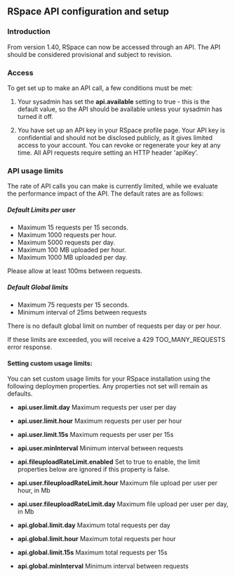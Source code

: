## RSpace API configuration and setup

### Introduction

From version 1.40, RSpace can now be accessed through an API. The API should be considered provisional and subject to revision.

### Access

To get set up to make an API call, a few conditions must be met:

1. Your sysadmin has set the **api.available** setting to true - this is the default value, so the API should be available unless your sysadmin has turned it off.

2. You have set up an API key in your RSpace profile page. Your API key is confidential and should not be disclosed publicly, as it gives limited access to your account. You can revoke or regenerate your key at any time. All API requests require setting an HTTP header 'apiKey’.

### API usage limits

The rate of API calls you can make is currently limited, while we evaluate the performance impact of the API. The default rates are as follows:

##### Default Limits per user

* Maximum 15 requests per 15 seconds.
* Maximum 1000 requests per hour.
* Maximum 5000 requests per day.
* Maximum 100 MB uploaded per hour.
* Maximum 1000 MB uploaded per day.

Please allow at least 100ms between requests.

##### Default Global limits

* Maximum 75 requests per 15 seconds.
* Minimum interval of 25ms between requests

There is no default global limit on number of requests per day or per hour.

If these limits are exceeded, you will receive a 429 TOO\_MANY\_REQUESTS error response.

#### Setting custom usage limits:

You can set custom usage limits for your RSpace installation using the following deploymen properties. Any properties not set will remain as defaults.

* **api.user.limit.day** Maximum requests per user per day
* **api.user.limit.hour** Maximum requests per user per hour
* **api.user.limit.15s** Maximum requests per user per 15s
* **api.user.minInterval** Minimum interval between requests
* **api.fileuploadRateLimit.enabled** Set to true to enable, the limit properties below are ignored if this property is false.
* **api.user.fileuploadRateLimit.hour** Maximum file upload per user per hour, in Mb
* **api.user.fileuploadRateLimit.day** Maximum file upload per user per day, in Mb

* **api.global.limit.day** Maximum total requests per day
* **api.global.limit.hour** Maximum total requests per hour
* **api.global.limit.15s** Maximum total requests per 15s
* **api.global.minInterval** Minimum interval between requests
